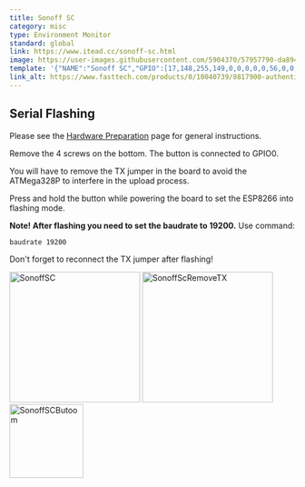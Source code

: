 ```yaml
---
title: Sonoff SC
category: misc
type: Environment Monitor
standard: global
link: https://www.itead.cc/sonoff-sc.html
image: https://user-images.githubusercontent.com/5904370/57957790-da894900-78fd-11e9-92c6-7f32fd9d4a59.png
template: '{"NAME":"Sonoff SC","GPIO":[17,148,255,149,0,0,0,0,0,56,0,0,0],"FLAG":0,"BASE":21}' 
link_alt: https://www.fasttech.com/products/0/10040739/8817900-authentic-sonoff-sc-smart-indoor-wifi
---
```

## Serial Flashing

Please see the [Hardware Preparation](Hardware-Preparation) page for general instructions.

Remove the 4 screws on the bottom.
The button is connected to GPIO0.

You will have to remove the TX jumper in the board to avoid the ATMega328P to interfere in the upload process.

Press and hold the button while powering the board to set the ESP8266 into flashing mode.

**Note! After flashing you need to set the baudrate to 19200.** Use command:
```
baudrate 19200
```

Don't forget to reconnect the TX jumper after flashing!

<img alt="SonoffSC" src="https://puu.sh/vZZRI/ff36ff9244.jpg" width="230" />
<img alt="SonoffScRemoveTX" src="https://puu.sh/vZZSi/43244f3cc1.jpg" width="230" /> 
<img alt="SonoffSCButoom" src="https://puu.sh/vZZSC/aaa140afa3.jpg" width="130" />
